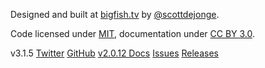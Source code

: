 Designed and built at [bigfish.tv](http://bigfish.tv) by [@scottdejonge](https://twitter.com/scottdejonge).

Code licensed under [MIT](https://github.com/bigfishtv/turret/blob/master/LICENSE), documentation under [CC BY 3.0](https://creativecommons.org/licenses/by/3.0/).

v3.1.5 [Twitter](https://twitter.com/bigfishtvturret) [GitHub](https://github.com/bigfishtv/turret) [v2.0.12 Docs](https://bigfishtv.github.io/turret/2.0.12/) [Issues](https://github.com/bigfishtv/turret/issues) [Releases](https://github.com/bigfishtv/turret/releases)
